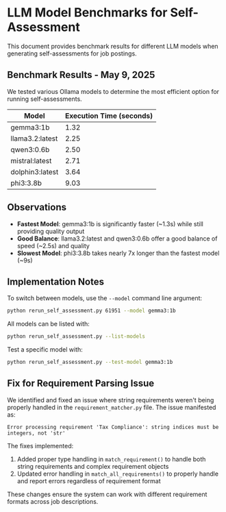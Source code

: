 # LLM Model Benchmarks for Self-Assessment

This document provides benchmark results for different LLM models when generating self-assessments for job postings.

## Benchmark Results - May 9, 2025

We tested various Ollama models to determine the most efficient option for running self-assessments.

| Model | Execution Time (seconds) |
|-------|--------------------------|
| gemma3:1b | 1.32 |
| llama3.2:latest | 2.25 |
| qwen3:0.6b | 2.50 |
| mistral:latest | 2.71 |
| dolphin3:latest | 3.64 |
| phi3:3.8b | 9.03 |

## Observations

- **Fastest Model**: gemma3:1b is significantly faster (~1.3s) while still providing quality output
- **Good Balance**: llama3.2:latest and qwen3:0.6b offer a good balance of speed (~2.5s) and quality
- **Slowest Model**: phi3:3.8b takes nearly 7x longer than the fastest model (~9s)

## Implementation Notes

To switch between models, use the `--model` command line argument:

```bash
python rerun_self_assessment.py 61951 --model gemma3:1b
```

All models can be listed with:

```bash
python rerun_self_assessment.py --list-models
```

Test a specific model with:

```bash
python rerun_self_assessment.py --test-model gemma3:1b
```

## Fix for Requirement Parsing Issue

We identified and fixed an issue where string requirements weren't being properly handled in the `requirement_matcher.py` file. The issue manifested as:

```
Error processing requirement 'Tax Compliance': string indices must be integers, not 'str'
```

The fixes implemented:

1. Added proper type handling in `match_requirement()` to handle both string requirements and complex requirement objects
2. Updated error handling in `match_all_requirements()` to properly handle and report errors regardless of requirement format

These changes ensure the system can work with different requirement formats across job descriptions.
